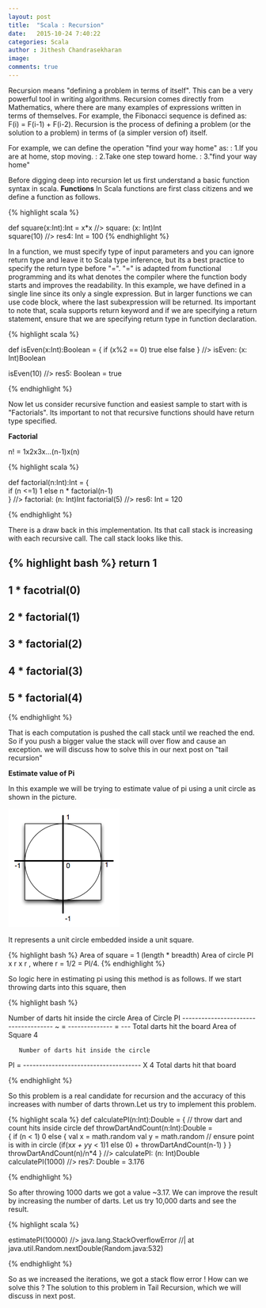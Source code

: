 ```yaml
---
layout: post
title:  "Scala : Recursion"
date:   2015-10-24 7:40:22
categories: Scala
author : Jithesh Chandrasekharan
image: 
comments: true
---
```


Recursion means "defining a problem in terms of itself". This can be a very powerful tool in writing algorithms. Recursion comes directly from Mathematics, where there are many examples of expressions written in terms of themselves. For example, the Fibonacci sequence is defined as: F(i) = F(i-1) + F(i-2). Recursion is the process of defining a problem (or the solution to a problem) in terms of (a simpler version of) itself. 

For example, we can define the operation "find your way home" as:
: 1.If you are at home, stop moving.
: 2.Take one step toward home.
: 3."find your way home"

Before digging deep into recursion let us first understand a basic function syntax in scala.
**Functions**
In Scala functions are first class citizens and we define a function as follows.

{% highlight scala %}

def square(x:Int):Int = x*x                     //> square: (x: Int)Int  
square(10)
                                      //> res4: Int = 100
{% endhighlight %}

In a function, we must specify type of input parameters and you can ignore return type and leave it to Scala type inference, but its a best practice to specify the return type before "=". "=" is adapted from functional programming and its what denotes the compiler where the function body starts and improves the readability. In this example, we have defined in a single line since its only a single expression. But in larger functions we can use code block, where the last subexpression will be returned. Its important to note that, scala supports return keyword and if we are specifying a return statement, ensure that we are specifying return type in function declaration.

{% highlight scala %}

 def isEven(x:Int):Boolean =
  {
  	if (x%2 == 0) true
  	else false
  }                                               //> isEven: (x: Int)Boolean
  
  isEven(10)                                      //> res5: Boolean = true

{% endhighlight %}

Now let us consider recursive function and easiest sample to start with is "Factorials". Its important to not that recursive functions should have return type specified.

**Factorial**

n! = 1x2x3x...(n-1)x(n)

{% highlight scala %}

def factorial(n:Int):Int = {  
  if (n <=1) 1
  else n * factorial(n-1)  
  }                                               //> factorial: (n: Int)Int
  factorial(5)                                    //> res6: Int = 120

{% endhighlight %}

There is a draw back in this implementation. Its that call stack is increasing with each recursive call. The call stack looks like this. 

{% highlight bash %}
  return 1
  ---------------
  1 * facotrial(0)
  ----------------
  2 * factorial(1)
  --------------
  3 * factorial(2)
  ---------------
  4 * factorial(3)
  -----------
  5 * factorial(4)
  ---------------
{% endhighlight %}

That is each computation is pushed the call stack until we reached the end. So if you push a bigger value the stack will over flow and cause an exception. we will discuss how to solve this in our next post on "tail recursion"

**Estimate value of Pi**

In this example we will be trying to estimate value of pi using a unit circle as shown in the picture. 

![Estimate PI ](/img/ucircle.png)

It represents a unit circle embedded inside a unit square. 

{% highlight bash %}
Area of square = 1 (length * breadth) 
Area of circle PI x r x r , where r = 1/2 = PI/4.
{% endhighlight %}

So logic here in estimating pi using this method is as follows. If we start throwing darts into this square, then 

{% highlight bash %}

Number of darts hit inside the circle        Area of Circle       PI
-------------------------------------   ~ =  --------------  =    ---
Total darts hit the board                    Area of Square       4  

       Number of darts hit inside the circle
 PI =  -------------------------------------  X 4
       Total darts hit that board

{% endhighlight %}

So this problem is a real candidate for recursion and the accuracy of this increases with number of darts thrown.Let us try to implement this problem.

{% highlight scala %}
 def calculatePI(n:Int):Double = {
    // throw dart and count hits inside circle
    def throwDartAndCount(n:Int):Double =   
    {
      if (n < 1) 0
      else
      {
        val x = math.random
        val y = math.random
        // ensure point is with in circle
        (if(x*x + y*y < 1)1 else 0) + throwDartAndCount(n-1)
      }
    }
    throwDartAndCount(n)/n*4
  }                                 //> calculatePI: (n: Int)Double
  calculatePI(1000)                //> res7: Double = 3.176
  
{% endhighlight %}

So after throwing 1000 darts we got a value ~3.17. We can improve the result by increasing the number of darts. Let us try 10,000 darts and see the result. 

{% highlight scala %}

 estimatePI(10000)             //> java.lang.StackOverflowError
                           //| 	at java.util.Random.nextDouble(Random.java:532)

{% endhighlight %}

So as we increased the iterations, we got a stack flow error !  How can we solve this ? The solution to this problem in Tail Recursion, which we will discuss in next post.



